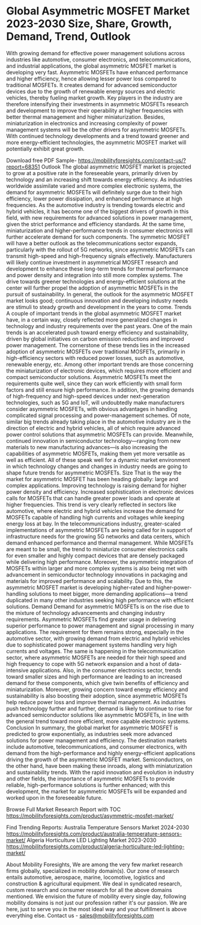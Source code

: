# Global Asymmetric MOSFET Market 2023-2030 Size, Share, Growth, Demand, Trend, Outlook

With growing demand for effective power management solutions across industries like automotive, consumer electronics, and telecommunications, and industrial applications, the global asymmetric MOSFET market is developing very fast. Asymmetric MOSFETs have enhanced performance and higher efficiency, hence allowing lesser power loss compared to traditional MOSFETs. It creates demand for advanced semiconductor devices due to the growth of renewable energy sources and electric vehicles, thereby fueling market growth. Key players in the industry are therefore intensifying their investments in asymmetric MOSFETs research and development to improve their operability at higher frequencies with better thermal management and higher miniaturization. Besides, miniaturization in electronics and increasing complexity of power management systems will be the other drivers for asymmetric MOSFETs. With continued technology developments and a trend toward greener and more energy-efficient technologies, the asymmetric MOSFET market will potentially exhibit great growth.

Download free PDF Sample- https://mobilityforesights.com/contact-us/?report=68351
Outlook
The global asymmetric MOSFET market is projected to grow at a positive rate in the foreseeable years, primarily driven by technology and an increasing shift towards energy efficiency. As industries worldwide assimilate varied and more complex electronic systems, the demand for asymmetric MOSFETs will definitely surge due to their high efficiency, lower power dissipation, and enhanced performance at high frequencies. As the automotive industry is trending towards electric and hybrid vehicles, it has become one of the biggest drivers of growth in this field, with new requirements for advanced solutions in power management, given the strict performance and efficiency standards. At the same time, miniaturization and higher-performance trends in consumer electronics will further accelerate demand for such components. The symmetric MOSFET will have a better outlook as the telecommunications sector expands, particularly with the rollout of 5G networks, since asymmetric MOSFETs can transmit high-speed and high-frequency signals effectively. Manufacturers will likely continue investment in asymmetrical MOSFET research and development to enhance these long-term trends for thermal performance and power density and integration into still more complex systems. The drive towards greener technologies and energy-efficient solutions at the center will further propel the adoption of asymmetric MOSFETs in the pursuit of sustainability. In general, the outlook for the asymmetric MOSFET market looks good; continuous innovation and developing industry needs are stimuli to steady growth and development in the years to come.
Trends
A couple of important trends in the global asymmetric MOSFET market have, in a certain way, closely reflected more generalized changes in technology and industry requirements over the past years. One of the main trends is an accelerated push toward energy efficiency and sustainability, driven by global initiatives on carbon emission reductions and improved power management. The cornerstone of these trends lies in the increased adoption of asymmetric MOSFETs over traditional MOSFETs, primarily in high-efficiency sectors with reduced power losses, such as automotive, renewable energy, etc. Among other important trends are those concerning the miniaturization of electronic devices, which requires more efficient and compact semiconductor solutions. Asymmetric MOSFETs meet the requirements quite well, since they can work efficiently with small form factors and still ensure high performance. In addition, the growing demands of high-frequency and high-speed devices under next-generation technologies, such as 5G and IoT, will undoubtedly make manufacturers consider asymmetric MOSFETs, with obvious advantages in handling complicated signal processing and power-management schemes. Of note, similar big trends already taking place in the automotive industry are in the direction of electric and hybrid vehicles, all of which require advanced power control solutions that asymmetric MOSFETs can provide. Meanwhile, continued innovation in semiconductor technology—ranging from new materials to new manufacturing advances—is also increasing the capabilities of asymmetric MOSFETs, making them yet more versatile as well as efficient. All of these speak well for a dynamic market environment in which technology changes and changes in industry needs are going to shape future trends for asymmetric MOSFETs.
Size
That is the way the market for asymmetric MOSFET has been heading globally: large and complex applications. Improving technology is raising demand for higher power density and efficiency. Increased sophistication in electronic devices calls for MOSFETs that can handle greater power loads and operate at higher frequencies. This trend is very clearly reflected in sectors like automotive, where electric and hybrid vehicles increase the demand for MOSFETs capable of handling high currents and voltages while keeping energy loss at bay. In the telecommunications industry, greater-scaled implementations of asymmetric MOSFETs are being called for in support of infrastructure needs for the growing 5G networks and data centers, which demand enhanced performance and thermal management. While MOSFETs are meant to be small, the trend to miniaturize consumer electronics calls for even smaller and highly compact devices that are densely packaged while delivering high performance. Moreover, the asymmetric integration of MOSFETs within larger and more complex systems is also being met with advancement in semiconductor technology innovations in packaging and materials for improved performance and scalability. Due to this, the asymmetric MOSFET market is developing higher-rated and higher-power-handling solutions to meet bigger, more demanding applications—a trend duplicated in many other industries seeking high performance with efficient solutions.
Demand 
Demand for asymmetric MOSFETs is on the rise due to the mixture of technology advancements and changing industry requirements. Asymmetric MOSFETs find greater usage in delivering superior performance to power management and signal processing in many applications. The requirement for them remains strong, especially in the automotive sector, with growing demand from electric and hybrid vehicles due to sophisticated power management systems handling very high currents and voltages. The same is happening in the telecommunication sector, where asymmetric MOSFETs are needed for their high speed and high frequency to cope with 5G network expansion and a host of data-intensive applications. Also, in the consumer electronics sector, trends toward smaller sizes and high performance are leading to an increased demand for these components, which give twin benefits of efficiency and miniaturization. Moreover, growing concern toward energy efficiency and sustainability is also boosting their adoption, since asymmetric MOSFETs help reduce power loss and improve thermal management. As industries push technology further and further, demand is likely to continue to rise for advanced semiconductor solutions like asymmetric MOSFETs, in line with the general trend toward more efficient, more capable electronic systems.
Conclusion
In summary, the global market for asymmetric MOSFET is predicted to grow exponentially, as industries seek more advanced solutions for power management and efficiency. The destination markets include automotive, telecommunications, and consumer electronics, with demand from the high-performance and highly energy-efficient applications driving the growth of the asymmetric MOSFET market. Semiconductors, on the other hand, have been making these inroads, along with miniaturization and sustainability trends. With the rapid innovation and evolution in industry and other fields, the importance of asymmetric MOSFETs to provide reliable, high-performance solutions is further enhanced; with this development, the market for asymmetric MOSFETs will be expanded and worked upon in the foreseeable future.

Browse Full Market Research Report with TOC https://mobilityforesights.com/product/asymmetric-mosfet-market/

Find Trending Reports:
Australia Temperature Sensors Market 2024-2030
https://mobilityforesights.com/product/australia-temperature-sensors-market/
Algeria Horticulture LED Lighting Market 2023-2030
https://mobilityforesights.com/product/algeria-horticulture-led-lighting-market/

About Mobility Foresights,
We are among the very few market research firms globally, specialized in mobility domain(s). Our zone of research entails automotive, aerospace, marine, locomotive, logistics and construction & agricultural equipment. We deal in syndicated research, custom research and consumer research for all the above domains mentioned.
We envision the future of mobility every single day, following mobility domains is not just our profession rather it's our passion. We are here, just to serve you in the most ideal way and your fulfillment is above everything else. Contact us -  sales@mobilityforesights.com 

